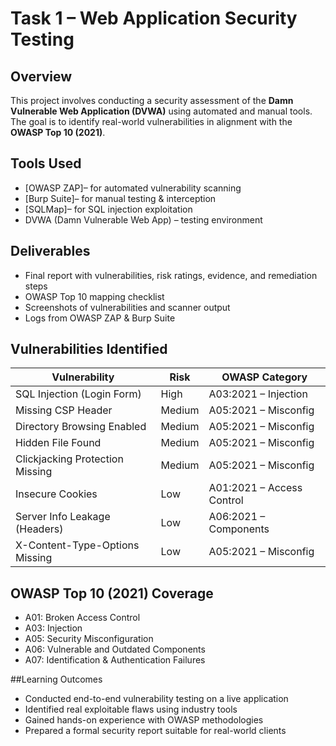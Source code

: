 # Task 1 – Web Application Security Testing

## Overview
This project involves conducting a security assessment of the **Damn Vulnerable Web Application (DVWA)** using automated and manual tools. The goal is to identify real-world vulnerabilities in alignment with the **OWASP Top 10 (2021)**.

## Tools Used
-  [OWASP ZAP]– for automated vulnerability scanning
-  [Burp Suite]– for manual testing & interception
-  [SQLMap]– for SQL injection exploitation
-  DVWA (Damn Vulnerable Web App) – testing environment

##  Deliverables
-  Final report with vulnerabilities, risk ratings, evidence, and remediation steps
-  OWASP Top 10 mapping checklist
-  Screenshots of vulnerabilities and scanner output
-  Logs from OWASP ZAP & Burp Suite


## Vulnerabilities Identified

| Vulnerability                         | Risk   | OWASP Category          |
|--------------------------------------|--------|--------------------------|
| SQL Injection (Login Form)           | High   | A03:2021 – Injection     |
| Missing CSP Header                   | Medium | A05:2021 – Misconfig     |
| Directory Browsing Enabled           | Medium | A05:2021 – Misconfig     |
| Hidden File Found                    | Medium | A05:2021 – Misconfig     |
| Clickjacking Protection Missing      | Medium | A05:2021 – Misconfig     |
| Insecure Cookies                     | Low    | A01:2021 – Access Control|
| Server Info Leakage (Headers)        | Low    | A06:2021 – Components    |
| X-Content-Type-Options Missing       | Low    | A05:2021 – Misconfig     |

## OWASP Top 10 (2021) Coverage

- A01: Broken Access Control
- A03: Injection
- A05: Security Misconfiguration
- A06: Vulnerable and Outdated Components
- A07: Identification & Authentication Failures

##Learning Outcomes
- Conducted end-to-end vulnerability testing on a live application
- Identified real exploitable flaws using industry tools
- Gained hands-on experience with OWASP methodologies
- Prepared a formal security report suitable for real-world clients
